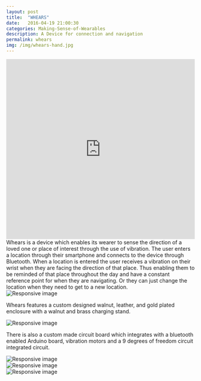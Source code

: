 ```yaml
---
layout: post
title:  "WHEARS"
date:   2016-04-19 21:00:30
categories: Making-Sense-of-Wearables
description: A Device for connection and navigation
permalink: whears
img: /img/whears-hand.jpg
---
```

<div>
	<iframe width="100%" height="480" src="https://www.youtube.com/embed/JSgkgHqbBLo" frameborder="0" allowfullscreen></iframe>
</div>
<div>
	Whears is a device which enables its wearer to sense the direction of a loved one or place of interest through the use of vibration. The user enters a location through their smartphone and connects to the device through Bluetooth. When a location is entered the user receives a vibration on their wrist when they are facing the direction of that place. Thus enabling them to be reminded of that place throughout the day and have a constant reference point for when they are navigating. Or they can just change the location when they need to get to a new location. 
</div>
<div class="col-xs-11">
	<img src="/img/whears-2.jpg" class="img-responsive" alt="Responsive image"/>
</div>
<div class="col-xs-11">
	<p class="p-break">
		Whears features a custom designed walnut, leather, and gold plated enclosure with a walnut and brass charging stand.
	</p>	
</div>
<div class="col-xs-11">
	<img src="/img/whears-board.jpg" class="img-responsive" alt="Responsive image"/>
</div>
<div class="col-xs-11">
	<p class="p-break">
		There is also a custom made circuit board which integrates with a bluetooth enabled Arduino board, vibration motors and a 9 degrees of freedom circuit integrated circuit.
	</p>
</div>

<div class="col-xs-4">
	<img src="/img/whears-search.png" class="img-responsive" alt="Responsive image"/>
</div>
<div class="col-xs-4">
	<img src="/img/whears-search-2.png" class="img-responsive" alt="Responsive image"/>
</div>
<div class="col-xs-4">
	<img src="/img/whears-search-3.png" class="img-responsive" alt="Responsive image"/>
</div>



